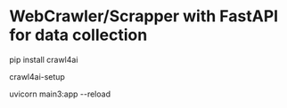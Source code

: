 # WebCrawler/Scrapper with FastAPI for data collection

pip install crawl4ai

crawl4ai-setup

uvicorn main3:app --reload
